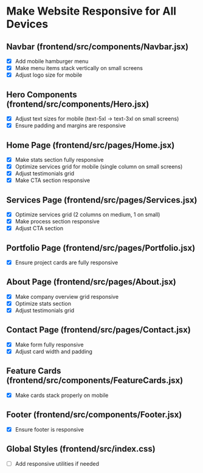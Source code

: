 # Make Website Responsive for All Devices

## Navbar (frontend/src/components/Navbar.jsx)
- [x] Add mobile hamburger menu
- [x] Make menu items stack vertically on small screens
- [x] Adjust logo size for mobile

## Hero Components (frontend/src/components/Hero.jsx)
- [x] Adjust text sizes for mobile (text-5xl -> text-3xl on small screens)
- [x] Ensure padding and margins are responsive

## Home Page (frontend/src/pages/Home.jsx)
- [x] Make stats section fully responsive
- [x] Optimize services grid for mobile (single column on small screens)
- [x] Adjust testimonials grid
- [x] Make CTA section responsive

## Services Page (frontend/src/pages/Services.jsx)
- [x] Optimize services grid (2 columns on medium, 1 on small)
- [x] Make process section responsive
- [x] Adjust CTA section

## Portfolio Page (frontend/src/pages/Portfolio.jsx)
- [x] Ensure project cards are fully responsive

## About Page (frontend/src/pages/About.jsx)
- [x] Make company overview grid responsive
- [x] Optimize stats section
- [x] Adjust testimonials grid

## Contact Page (frontend/src/pages/Contact.jsx)
- [x] Make form fully responsive
- [x] Adjust card width and padding

## Feature Cards (frontend/src/components/FeatureCards.jsx)
- [x] Make cards stack properly on mobile

## Footer (frontend/src/components/Footer.jsx)
- [x] Ensure footer is responsive

## Global Styles (frontend/src/index.css)
- [ ] Add responsive utilities if needed
